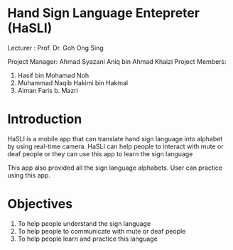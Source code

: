 # Hand Sign Language Entepreter (HaSLI)

Lecturer : Prof. Dr. Goh Ong Sing

Project Manager: Ahmad Syazani Aniq bin Ahmad Khaizi
Project Members: 
  1) Hasif bin Mohamad Noh
  2) Muhammad Naqib Hakimi bin Hakmal
  3) Aiman Faris b. Mazri

# Introduction

  HaSLI is a mobile app that can translate hand sign language into alphabet by using real-time camera. HaSLI can help people to interact with mute or deaf people or they can use this app to learn the sign language

  This app also provided all the sign language alphabets. User can practice using this app.
  
# Objectives

1) To help people understand the sign language
2) To help people to communicate with mute or deaf people
3) To help people learn and practice this language

